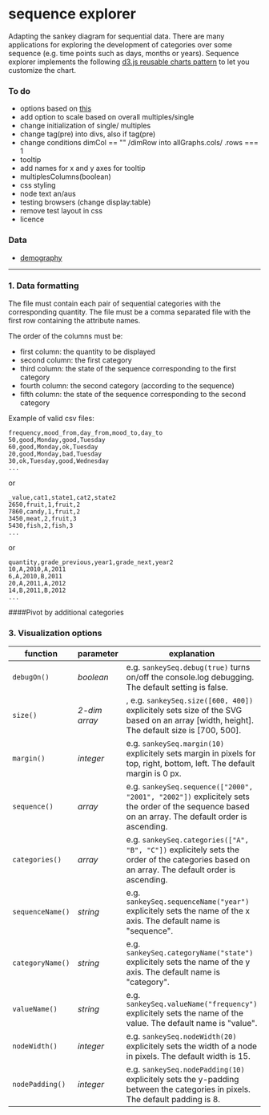 # sequence explorer
Adapting the sankey diagram for sequential data. There are many applications for exploring the development of categories over some sequence (e.g. time points such as days, months or years).
Sequence explorer implements the following [d3.js reusable charts pattern](https://github.com/EE2dev/d3-template) to let you customize the chart.

<!--
[Here](https://youtu.be/B8a2O6L31_w) is a link to a video explaining how to use item explorer with your own data and [here](http://www.ankerst.de/Mihael/proj/mbc/) is a web site introducing item explorer.
--->

### To do

- options based on [this](http://bl.ocks.org/steveharoz/8c3e2524079a8c440df60c1ab72b5d03)
- add option to scale based on overall multiples/single
- change initialization of single/ multiples
- change tag(pre) into divs, also if tag(pre)
- change conditions dimCol == "" /dimRow into allGraphs.cols/ .rows === 1
- tooltip
- add names for x and y axes for tooltip
- multiplesColumns(boolean)
- css styling
- node text an/aus
- testing browsers (change display:table)
- remove test layout in css
- licence

### Data

- [demography](http://www.bib-demografie.de/DE/ZahlenundFakten/02/Tabellen/t_02_01_bevstand_d_1960_2060.html;jsessionid=F996B8093DC563B8B2A5F791C5683174.2_cid292?nn=3074120)
-----------------------

### 1. Data formatting

The file must contain each pair of sequential categories with the corresponding quantity.
The file must be a comma separated file with the first row containing the attribute names.

The order of the columns must be:
* first column: the quantity to be displayed 
* second column: the first category 
* third column: the state of the sequence corresponding to the first category
* fourth column: the second category (according to the sequence) 
* fifth column: the state of the sequence corresponding to the second category

Example of valid csv files:
```
frequency,mood_from,day_from,mood_to,day_to
50,good,Monday,good,Tuesday
60,good,Monday,ok,Tuesday
20,good,Monday,bad,Tuesday
30,ok,Tuesday,good,Wednesday
...
```
or
```
_value,cat1,state1,cat2,state2
2650,fruit,1,fruit,2
7860,candy,1,fruit,2
3450,meat,2,fruit,3
5430,fish,2,fish,3
...
```
or
```
quantity,grade_previous,year1,grade_next,year2
10,A,2010,A,2011
6,A,2010,B,2011
20,A,2011,A,2012
14,B,2011,B,2012
...
```

####Pivot by additional categories

### 3. Visualization options
function | parameter | explanation
------------ | -------|------
`debugOn()` | *boolean* | e.g. `sankeySeq.debug(true)` turns on/off the console.log debugging. The default setting is false.
`size()` | *2-dim array* |, e.g. `sankeySeq.size([600, 400])` explicitely sets size of the SVG based on an array [width, height]. The default size is [700, 500].
`margin()` | *integer* | e.g. `sankeySeq.margin(10)` explicitely sets margin in pixels for top, right, bottom, left. The default margin is 0 px.
`sequence()` | *array* | e.g. `sankeySeq.sequence(["2000", "2001", "2002"])` explicitely sets the order of the sequence based on an array. The default order is ascending.
`categories()` | *array* | e.g. `sankeySeq.categories(["A", "B", "C"])` explicitely sets the order of the categories based on an array. The default order is ascending.
`sequenceName()` | *string* | e.g. `sankeySeq.sequenceName("year")` explicitely sets the name of the x axis. The default name is "sequence".
`categoryName()` | *string* | e.g. `sankeySeq.categoryName("state")` explicitely sets the name of the y axis. The default name is "category".
`valueName()` | *string* | e.g. `sankeySeq.valueName("frequency")` explicitely sets the name of the value. The default name is "value".
`nodeWidth()` | *integer* | e.g. `sankeySeq.nodeWidth(20)` explicitely sets the width of a node in pixels. The default width is 15.
`nodePadding()` | *integer* | e.g. `sankeySeq.nodePadding(10)` explicitely sets the y-padding between the categories in pixels. The default padding is 8.

